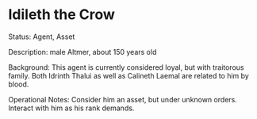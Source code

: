 # Idileth the Crow

Status: Agent, Asset

Description: male Altmer, about 150 years old

Background: This agent is currently considered loyal, but with traitorous family. Both Idrinth Thalui as well as Calineth Laemal are related to him by blood.

Operational Notes: Consider him an asset, but under unknown orders. Interact with him as his rank demands.
